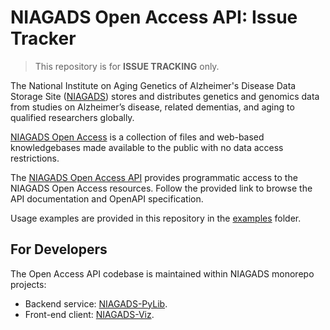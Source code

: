 
# NIAGADS Open Access API: Issue Tracker

> This repository is for **ISSUE TRACKING** only.

The National Institute on Aging Genetics of Alzheimer's Disease Data Storage Site ([NIAGADS](https://www.niagads.org/)) stores and distributes genetics and genomics data from studies on Alzheimer’s disease, related dementias, and aging to qualified researchers globally.

[NIAGADS Open Access](https://www.niagads.org/open-access/) is a collection of files and web-based knowledgebases made available to the public with no data access restrictions.

The [NIAGADS Open Access API](https://api.niagads.org) provides programmatic access to the NIAGADS Open Access resources.  Follow the provided link to browse the API documentation and OpenAPI specification.

Usage examples are provided in this repository in the [examples](/examples) folder.

## For Developers

The Open Access API codebase is maintained within NIAGADS monorepo projects:

* Backend service: [NIAGADS-PyLib](https://github.com/NIAGADS/niagads-pylib/tree/160eeab66ba56cb8911e5eef0d0115aa893f8a33/projects/open-access-api).
* Front-end client: [NIAGADS-Viz](https://github.com/NIAGADS/niagads-viz-monorepo/tree/81ef0a3f424bc9c6210325a793cb70b0724c2e98/apps/open-access-api-client).



